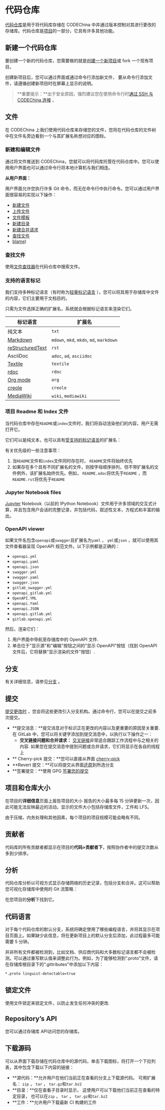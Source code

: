 # 代码仓库[](#repository "Permalink")

[代码仓库](https://git-scm.com/book/en/v2/Git-Basics-Getting-a-Git-Repository)是用于将代码库存储在 CODEChina 中并通过版本控制对其进行更改的存储库。代码仓库是[项目](/docs/user/project)的一部分，它具有许多其他功能。 

## 新建一个代码仓库[](#create-a-repository "Permalink")

要创建一个新的代码仓库，您需要做的就是[创建一个新项目](/docs/basic/create-project)或 fork 一个现有项目。

创建新项目后，您可以通过界面或通过命令行添加新文件， 要从命令行添加文件，请遵循创建新项目时在屏幕上显示的说明。

> **重要提示：**出于安全原因，强烈建议您在使用命令行时[通过 SSH 与 CODEChina 连接](/docs/ssh) 。

## 文件[](#files "Permalink")

在 CODEChina 上我们使用代码仓库来存储您的文件，您将在代码仓库的文件树中在文件名旁边看到一个与其扩展名称想对应的图标。

### 新建和编辑文件[](#create-and-edit-files "Permalink")

通过将文件推送到 CODEChina，您就可以将代码库托管在代码仓库中。您可以使用用户界面也可以通过命令行将本地计算机与我们相连。

**从用户界面：**

用户界面允许您执行许多 Git 命令，而无在命令行中执行命令。您可以通过用户界面很容易的实现以下操作：

*   [新建文件](/docs/user/project/repo/web-editor#创建文件)
*   [上传文件](/docs/user/project/repo/web-editor#上传文件)
*   [文件模板](/docs/user/project/repo/web-editor#文件模板)
*   [新建目录](/docs/user/project/repo/web-editor#新建目录)
*   [新建合并请求](/docs/user/project/repo/web-editor#提示)
*   [查找文件](/docs/user/project/repo/file-find)
*   [blame](/docs/user/project/repo/blame))

### 查找文件[](#find-files "Permalink")

使用[文件查找器](/docs/user/project/repo/file-find)在代码仓库中搜索文件。

### 支持的语言标记[](#supported-markup-languages-and-extensions "Permalink")

我们支持多种标记语言（有时称为[轻量标记语言](https://en.wikipedia.org/wiki/Lightweight_markup_language) ），您可以将其用于存储库中文件的内容，它们主要用于文档目的。

只需为文件选择正确的扩展名，系统就会根据标记语言来渲染它们。

| 标记语言 | 扩展名 |
| --- | --- |
| 纯文本 | `txt` |
| [Markdown](/docs/user/markdown) | `mdown`, `mkd`, `mkdn`, `md`, `markdown` |
| [reStructuredText](https://docutils.sourceforge.io/rst.html) | `rst` |
| AsciiDoc | `adoc`, `ad`, `asciidoc` |
| [Textile](https://textile-lang.com/) | `textile` |
| [rdoc](http://rdoc.sourceforge.net/doc/index.html) | `rdoc` |
| [Org mode](https://orgmode.org/) | `org` |
| [creole](http://www.wikicreole.org/) | `creole` |
| [MediaWiki](https://www.mediawiki.org/wiki/MediaWiki) | `wiki`, `mediawiki` |

### 项目 Readme 和 Index 文件[](#repository-readme-and-index-files "Permalink")

当代码仓库中存在`README`或`index`文件时，我们将自动渲染他们的内容，用户无需打开它。

它们可以是纯文本，也可以具有[受支持的标记语言](#支持的语言标记)的扩展名：

有关优先级的一些注意事项：

1.  当`README`文件和`index`文件同时存在时， `README`文件将始终优先
2.  如果存在多个具有不同扩展名的文件，则按字母顺序排列，但不带扩展名的文件例外，该扩展名始终优先。例如， `README.adoc`将优先于`README` ，而`README.rst`将优先于`README` 

### Jupyter Notebook files[](#jupyter-notebook-files "Permalink")

[Jupyter](https://jupyter.org/) Notebook（以前的 IPython Notebook）文件用于许多领域的交互式计算，并且包含用户会话的完整记录，并包括代码，叙述性文本，方程式和丰富的输出。

### OpenAPI viewer[](#openapi-viewer "Permalink")

如果文件名包含`openapi`或`swagger`且扩展名为`yaml` ， `yml`或`json` ，就可以使用其文件查看器呈现 OpenAPI 规范文件。以下示例都是正确的：

*   `openapi.yml`
*   `openapi.yaml`
*   `openapi.json`
*   `swagger.yml`
*   `swagger.yaml`
*   `swagger.json`
*   `gitlab_swagger.yml`
*   `openapi_gitlab.yml`
*   `OpenAPI.YML`
*   `openapi.Yaml`
*   `openapi.JSON`
*   `openapi.gitlab.yml`
*   `gitlab.openapi.yml`

然后，渲染它们：

1.  用户界面中导航至存储库中的 OpenAPI 文件.
2.  单击位于"显示源"和"编辑"按钮之间的"显示 OpenAPI"按钮（找到 OpenAPI 文件后，它将替换"显示渲染的文件"按钮）.

## 分支[](#branches "Permalink")

有关详细信息，请参见[分支](/docs/user/project/repo/branches) 。

## 提交[](#commits "Permalink")

[提交更改时](https://git-scm.com/book/en/v2/Git-Basics-Recording-Changes-to-the-Repository) ，您会将这些更改引入分支机构。通过命令行，您可以在提交之前多次提交。

*   **提交消息：**提交消息对于标识正在更改的内容以及更重要的原因至关重要. 在 GitLab 中，您可以将关键字添加到提交消息中，以执行以下操作之一：
    *   **交叉链接问题和合并请求：** [交叉链接](/docs/user/project/issues/crosslinking#在提交信息中关联)非常适合跟踪工作流程中与之相关的内容. 如果您在提交消息中提到问题或合并请求，它们将显示在各自的线程上
*   ** Cherry-pick 提交：**您可以直接从界面 [cherry-pick](/docs/user/project/merge-request/cherry-pick) 
*   **Revert 提交：**可以将提交从界面[还原](/docs/user/project/merge-request/revert#revert-提交)到所选分支
*   **签署提交：**使用 GPG [签署您的提交](/docs/user/project/repo/gpg-sign) 

## 项目和仓库大小[](#project-and-repository-size "Permalink")

在项目的**详细信息**页面上报告项目的大小 报告的大小最多每 15 分钟更新一次，因此可能无法反映最近的活动。显示的文件大小包括存储库文件，工件和 LFS。

由于压缩，内务处理和其他因素，每个项目的项目规模可能会略有不同。

## 贡献者[](#contributors "Permalink")

代码库的所有贡献者都显示在项目的**代码>贡献者下**，按照协作者中的提交次数从多到少排序。

## 分析[](#repository-graph "Permalink")

代码仓库分析以可视方式显示存储网络的历史记录，包括分支和合并。这可以帮助您可视化存储库中使用的 Git 流策略：

在您项目的**分析**下找到它。

## 代码语言[](#repository-languages "Permalink")

对于每个代码仓库的默认分支，系统将确定使用了哪些编程语言，并将其显示在项目页面上。如果缺少此信息，将在更新项目上的默认分支后添加，此过程最多可能需要 5 分钟。

并非所有文件都被检测到，比如文档、供应商代码和大多数标记语言都不会被检测。可以通过重写默认值来调整此行为。例如，为了能够检测到“.proto”文件，请在存储库根目录下的“.gittributes”中添加以下内容：

```markdown
*.proto linguist-detectable=true 
```

## 锁定文件[](#locked-files-premium "Permalink")

使用文件锁定来锁定文件，以防止发生任何冲突的更改.

## Repository’s API[](#repositorys-api "Permalink")

您可以通过存储库 API访问您的存储库。

## 下载源码[](#download-source-code "Permalink")

可以从界面下载存储在代码仓库中的源代码，单击下载图标，将打开一个下拉列表，其中包含下载以下内容的链接：

*   **源代码：**允许用户在他们当前正在查看的分支上下载源代码。 可用扩展名： `zip` ， `tar` ， `tar.gz`和`tar.bz2` 
*   **目录：**仅在查看子目录时显示， 这使用户可以下载他们当前正在查看的特定目录， 也可以在`zip` ， `tar` ， `tar.gz`和`tar.bz2` 
*   **工件：**允许用户下载最新 CI 构建的工件